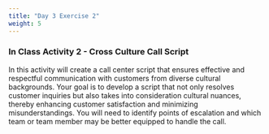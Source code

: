 ```yaml
---
title: "Day 3 Exercise 2"
weight: 5
---
```


### In Class Activity 2 - Cross Culture Call Script

In this activity will create a call center script that ensures effective and respectful communication with customers from diverse cultural backgrounds. Your goal is to develop a script that not only resolves customer inquiries but also takes into consideration cultural nuances, thereby enhancing customer satisfaction and minimizing misunderstandings. You will need to identify points of escalation and which team or team member may be better equipped to handle the call. 

